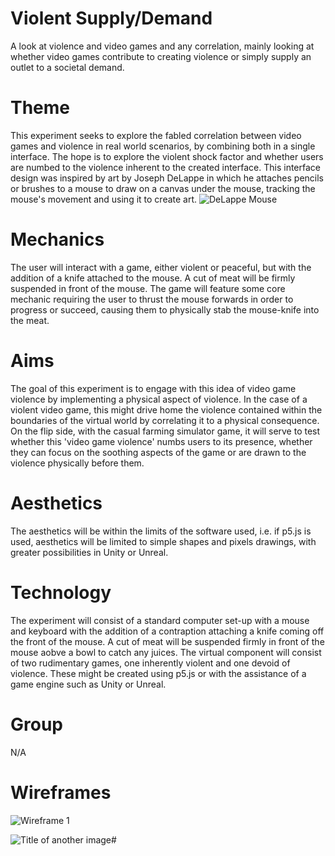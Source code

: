 # Violent Supply/Demand
A look at violence and video games and any correlation, mainly looking at whether video games contribute to creating violence or simply supply an outlet to a societal demand. 

# Theme  
This experiment seeks to explore the fabled correlation between video games and violence in real world scenarios, by combining both in a single interface. The hope is to explore the violent shock factor and whether users are numbed to the violence inherent to the 
created interface. 
This interface design was inspired by art by Joseph DeLappe in which he attaches pencils or brushes to a mouse to draw on a canvas under the mouse, tracking the mouse's movement and using it to create art. ![DeLappe Mouse](https://images.squarespace-cdn.com/content/v1/64b90e355ad38d2e2aa886cf/a7b531d0-7a47-4f76-a683-cb4999930f5f/Artist%27s+Mouse.jpg?format=1000w) 

# Mechanics  
The user will interact with a game, either violent or peaceful, but with the addition of a knife attached to the mouse. A cut of meat will be firmly suspended in front of the mouse. The game will feature some core mechanic requiring the user to thrust
the mouse forwards in order to progress or succeed, causing them to physically stab the mouse-knife into the meat. 

# Aims  
The goal of this experiment is to engage with this idea of video game violence by implementing a physical aspect of violence. In the case of a violent video game, this might drive home the violence contained within the boundaries of the virtual world
by correlating it to a physical consequence. On the flip side, with the casual farming simulator game, it will serve to test whether this 'video game violence' numbs users to its presence, whether they can focus on the soothing aspects of the game or are
drawn to the violence physically before them. 

# Aesthetics
The aesthetics will be within the limits of the software used, i.e. if p5.js is used, aesthetics will be limited to simple shapes and pixels drawings, with greater possibilities in Unity or Unreal. 

# Technology 
The experiment will consist of a standard computer set-up with a mouse and keyboard with the addition of a contraption attaching a knife coming off the front of the mouse. A cut of meat will be suspended firmly in front of the mouse aobve a bowl to catch
any juices. The virtual component will consist of two rudimentary games, one inherently violent and one devoid of violence. These might be created using p5.js or with the assistance of a game engine such as Unity or Unreal. 

# Group  
N/A 

# Wireframes 

![Wireframe 1](https://github.com/HawkunaMatata/FormativeWeek8/assets/150437837/d8c3b21b-be11-40bd-ad33-7420a1d6c79c)

![Title of another image](image.jpg)# 
